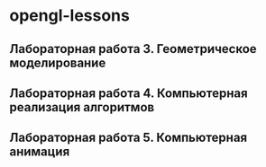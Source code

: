 # opengl-lessons
## Лабораторная работа 3. Геометрическое моделирование
## Лабораторная работа 4. Компьютерная реализация алгоритмов
## Лабораторная работа 5. Компьютерная анимация
